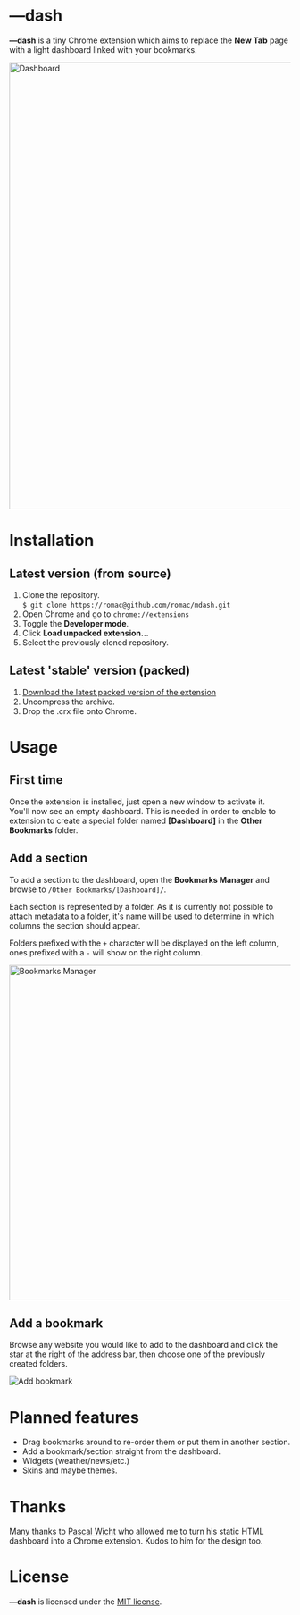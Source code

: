 
# —dash

**—dash** is a tiny Chrome extension which aims to replace the **New Tab** page with a light dashboard linked with your bookmarks.  

<img src="http://f.cl.ly/items/262G2o2h2b1t011M2v1A/dashboard.png" alt="Dashboard" width="800" />

# Installation

## Latest version (from source)

1. Clone the repository.  
   `$ git clone https://romac@github.com/romac/mdash.git`
2. Open Chrome and go to `chrome://extensions`  
3. Toggle the **Developer mode**.  
4. Click **Load unpacked extension...**  
5. Select the previously cloned repository.  

## Latest 'stable' version (packed)

1. [Download the latest packed version of the extension](https://github.com/romac/mdash/downloads)  
2. Uncompress the archive.  
3. Drop the .crx file onto Chrome.  

# Usage

## First time

Once the extension is installed, just open a new window to activate it.  
You'll now see an empty dashboard. This is needed in order to enable to extension to create a special folder named **[Dashboard]** in the **Other Bookmarks** folder.  

## Add a section

To add a section to the dashboard, open the **Bookmarks Manager** and browse to `/Other Bookmarks/[Dashboard]/`.

Each section is represented by a folder. As it is currently not possible to attach metadata to a folder, it's name will be used to determine in which columns the section should appear.  

Folders prefixed with the `+` character will be displayed on the left column, ones prefixed with a `-` will show on the right column.  

<img src="http://f.cl.ly/items/0y2g1e2v2p0Y150z0x1l/bookmarks.png" alt="Bookmarks Manager" width="600" />

## Add a bookmark

Browse any website you would like to add to the dashboard and click the star at the right of the address bar, then choose one of the previously created folders.  

<img src="http://f.cl.ly/items/3U2e2c0T421A2X1P1T43/star.png" alt="Add bookmark" />

# Planned features

- Drag bookmarks around to re-order them or put them in another section.
- Add a bookmark/section straight from the dashboard.
- Widgets (weather/news/etc.)
- Skins and maybe themes.

# Thanks

Many thanks to [Pascal Wicht](http://twitter.com/pascal_enigma) who allowed me to turn his static HTML dashboard into a Chrome extension. Kudos to him for the design too.

# License

**—dash** is licensed under the [MIT license](http://www.opensource.org/licenses/mit-license.php).

